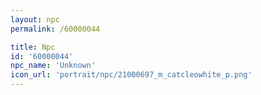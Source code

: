 ```yaml
---
layout: npc
permalink: /60000044

title: Npc
id: '60000044'
npc_name: 'Unknown'
icon_url: 'portrait/npc/21000697_m_catcleowhite_p.png'
---
```

